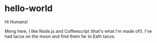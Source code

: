# hello-world

Hi Humans!

Meng here, I like Node.js and Coffeescript (that's what I'm made of!).
I've had tacos on the moon and find them far to Eath tacos.
